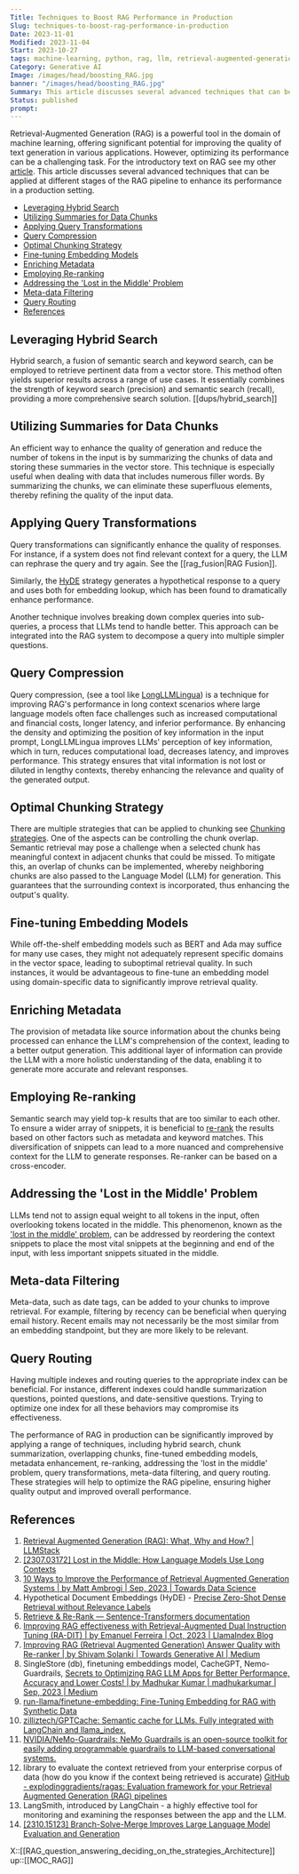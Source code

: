 ```yaml
---
Title: Techniques to Boost RAG Performance in Production
Slug: techniques-to-boost-rag-performance-in-production
Date: 2023-11-01
Modified: 2023-11-04
Start: 2023-10-27
tags: machine-learning, python, rag, llm, retrieval-augmented-generation, re-ranking, lost-in-the-middle 
Category: Generative AI
Image: /images/head/boosting_RAG.jpg
banner: "/images/head/boosting_RAG.jpg"
Summary: This article discusses several advanced techniques that can be applied at different stages of the RAG pipeline to enhance its performance in a production setting.
Status: published
prompt:
---
```

Retrieval-Augmented Generation (RAG) is a powerful tool in the domain of machine learning, offering significant potential for improving the quality of text generation in various applications. However, optimizing its performance can be a challenging task. For the introductory text on RAG see my other [article](https://safjan.com/understanding-retrieval-augmented-generation-rag-empowering-llms/). This article discusses several advanced techniques that can be applied at different stages of the RAG pipeline to enhance its performance in a production setting.

<!-- MarkdownTOC levels="2,3" autolink="true" autoanchor="true" -->

- [Leveraging Hybrid Search](#leveraging-hybrid-search)
- [Utilizing Summaries for Data Chunks](#utilizing-summaries-for-data-chunks)
- [Applying Query Transformations](#applying-query-transformations)
- [Query Compression](#query-compression)
- [Optimal Chunking Strategy](#optimal-chunking-strategy)
- [Fine-tuning Embedding Models](#fine-tuning-embedding-models)
- [Enriching Metadata](#enriching-metadata)
- [Employing Re-ranking](#employing-re-ranking)
- [Addressing the 'Lost in the Middle' Problem](#addressing-the-lost-in-the-middle-problem)
- [Meta-data Filtering](#meta-data-filtering)
- [Query Routing](#query-routing)
- [References](#references)

<!-- /MarkdownTOC -->

<a id="leveraging-hybrid-search"></a>

## Leveraging Hybrid Search

Hybrid search, a fusion of semantic search and keyword search, can be employed to retrieve pertinent data from a vector store. This method often yields superior results across a range of use cases. It essentially combines the strength of keyword search (precision) and semantic search (recall), providing a more comprehensive search solution.
[[dups/hybrid_search]]

<a id="utilizing-summaries-for-data-chunks"></a>

## Utilizing Summaries for Data Chunks

An efficient way to enhance the quality of generation and reduce the number of tokens in the input is by summarizing the chunks of data and storing these summaries in the vector store. This technique is especially useful when dealing with data that includes numerous filler words. By summarizing the chunks, we can eliminate these superfluous elements, thereby refining the quality of the input data.
<a id="query-compression"></a>

<a id="applying-query-transformations"></a>

## Applying Query Transformations

Query transformations can significantly enhance the quality of responses. For instance, if a system does not find relevant context for a query, the LLM can rephrase the query and try again. See the [[rag_fusion|RAG Fusion]].

Similarly, the [HyDE](http://boston.lti.cs.cmu.edu/luyug/HyDE/HyDE.pdf) strategy generates a hypothetical response to a query and uses both for embedding lookup, which has been found to dramatically enhance performance.

Another technique involves breaking down complex queries into sub-queries, a process that LLMs tend to handle better. This approach can be integrated into the RAG system to decompose a query into multiple simpler questions.

<a id="query-compression"></a>

## Query Compression

Query compression, (see a tool like [LongLLMLingua](https://www.microsoft.com/en-us/research/project/llmlingua/longllmlingua/)) is a technique for improving RAG's performance in long context scenarios where large language models often face challenges such as increased computational and financial costs, longer latency, and inferior performance. By enhancing the density and optimizing the position of key information in the input prompt, LongLLMLingua improves LLMs' perception of key information, which in turn, reduces computational load, decreases latency, and improves performance. This strategy ensures that vital information is not lost or diluted in lengthy contexts, thereby enhancing the relevance and quality of the generated output.
<a id="optimal-chunking-strategy"></a>

## Optimal Chunking Strategy

There are multiple strategies that can be applied to chunking see [Chunking strategies](https://safjan.com/from-fixed-size-to-nlp-chunking-a-deep-dive-into-text-chunking-techniques/#from-fixed-size-to-nlp-chunking-a-deep-dive-into-text-chunking-techniques). One of the aspects can be controlling the chunk overlap. Semantic retrieval may pose a challenge when a selected chunk has meaningful context in adjacent chunks that could be missed. To mitigate this, an overlap of chunks can be implemented, whereby neighboring chunks are also passed to the Language Model (LLM) for generation. This guarantees that the surrounding context is incorporated, thus enhancing the output's quality.

<a id="fine-tuning-embedding-models"></a>

## Fine-tuning Embedding Models

While off-the-shelf embedding models such as BERT and Ada may suffice for many use cases, they might not adequately represent specific domains in the vector space, leading to suboptimal retrieval quality. In such instances, it would be advantageous to fine-tune an embedding model using domain-specific data to significantly improve retrieval quality.

<a id="enriching-metadata"></a>

## Enriching Metadata

The provision of metadata like source information about the chunks being processed can enhance the LLM's comprehension of the context, leading to a better output generation. This additional layer of information can provide the LLM with a more holistic understanding of the data, enabling it to generate more accurate and relevant responses.

<a id="employing-re-ranking"></a>

## Employing Re-ranking

Semantic search may yield top-k results that are too similar to each other. To ensure a wider array of snippets, it is beneficial to [re-rank](https://www.sbert.net/examples/applications/retrieve_rerank/README.html) the results based on other factors such as metadata and keyword matches. This diversification of snippets can lead to a more nuanced and comprehensive context for the LLM to generate responses. Re-ranker can be based on a cross-encoder.

<a id="addressing-the-lost-in-the-middle-problem"></a>

## Addressing the 'Lost in the Middle' Problem

LLMs tend not to assign equal weight to all tokens in the input, often overlooking tokens located in the middle. This phenomenon, known as the ['lost in the middle' problem](https://arxiv.org/abs/2307.03172), can be addressed by reordering the context snippets to place the most vital snippets at the beginning and end of the input, with less important snippets situated in the middle.

<a id="meta-data-filtering"></a>

## Meta-data Filtering

Meta-data, such as date tags, can be added to your chunks to improve retrieval. For example, filtering by recency can be beneficial when querying email history. Recent emails may not necessarily be the most similar from an embedding standpoint, but they are more likely to be relevant.

<a id="query-routing"></a>

## Query Routing

Having multiple indexes and routing queries to the appropriate index can be beneficial. For instance, different indexes could handle summarization questions, pointed questions, and date-sensitive questions. Trying to optimize one index for all these behaviors may compromise its effectiveness.

The performance of RAG in production can be significantly improved by applying a range of techniques, including hybrid search, chunk summarization, overlapping chunks, fine-tuned embedding models, metadata enhancement, re-ranking, addressing the 'lost in the middle' problem, query transformations, meta-data filtering, and query routing. These strategies will help to optimize the RAG pipeline, ensuring higher quality output and improved overall performance.

<a id="references"></a>

## References

1. [Retrieval Augmented Generation (RAG): What, Why and How? | LLMStack](https://llmstack.ai/blog/retrieval-augmented-generation)
2. [[2307.03172] Lost in the Middle: How Language Models Use Long Contexts](https://arxiv.org/abs/2307.03172)
3. [10 Ways to Improve the Performance of Retrieval Augmented Generation Systems | by Matt Ambrogi | Sep, 2023 | Towards Data Science](https://towardsdatascience.com/10-ways-to-improve-the-performance-of-retrieval-augmented-generation-systems-5fa2cee7cd5c)
4. Hypothetical Document Embeddings (HyDE) - [Precise Zero-Shot Dense Retrieval without Relevance Labels](http://boston.lti.cs.cmu.edu/luyug/HyDE/HyDE.pdf)
5. [Retrieve & Re-Rank — Sentence-Transformers documentation](https://www.sbert.net/examples/applications/retrieve_rerank/README.html)
6. [Improving RAG effectiveness with Retrieval-Augmented Dual Instruction Tuning (RA-DIT) | by Emanuel Ferreira | Oct, 2023 | LlamaIndex Blog](https://blog.llamaindex.ai/improving-rag-effectiveness-with-retrieval-augmented-dual-instruction-tuning-ra-dit-01e73116655d)
7. [Improving RAG (Retrieval Augmented Generation) Answer Quality with Re-ranker | by Shivam Solanki | Towards Generative AI | Medium](https://medium.com/towards-generative-ai/improving-rag-retrieval-augmented-generation-answer-quality-with-re-ranker-55a19931325)
8. SingleStore (db), finetuning embeddings model, CacheGPT, Nemo-Guardrails, [Secrets to Optimizing RAG LLM Apps for Better Performance, Accuracy and Lower Costs! | by Madhukar Kumar | madhukarkumar | Sep, 2023 | Medium](https://madhukarkumar.medium.com/secrets-to-optimizing-rag-llm-apps-for-better-accuracy-performance-and-lower-cost-da1014127c0a)
9. [run-llama/finetune-embedding: Fine-Tuning Embedding for RAG with Synthetic Data](https://github.com/run-llama/finetune-embedding)
10. [zilliztech/GPTCache: Semantic cache for LLMs. Fully integrated with LangChain and llama\_index.](https://github.com/zilliztech/GPTCache)
11. [NVIDIA/NeMo-Guardrails: NeMo Guardrails is an open-source toolkit for easily adding programmable guardrails to LLM-based conversational systems.](https://github.com/NVIDIA/NeMo-Guardrails)
12. library to evaluate the context retrieved from your enterprise corpus of data (how do you know if the context being retrieved is accurate) [GitHub - explodinggradients/ragas: Evaluation framework for your Retrieval Augmented Generation (RAG) pipelines](https://github.com/explodinggradients/ragas)
13. LangSmith, introduced by LangChain - a highly effective tool for monitoring and examining the responses between the app and the LLM.
14. [[2310.15123] Branch-Solve-Merge Improves Large Language Model Evaluation and Generation](https://arxiv.org/abs/2310.15123)

X::[[RAG_question_answering_deciding_on_the_strategies_Architecture]]
up::[[MOC_RAG]]

